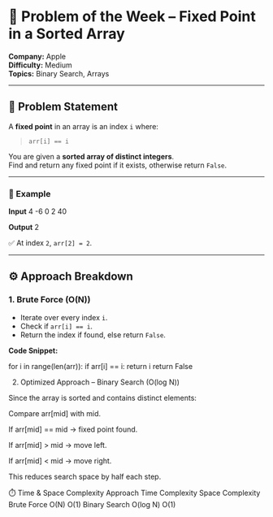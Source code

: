 # 🍏 Problem of the Week – Fixed Point in a Sorted Array

**Company:** Apple  
**Difficulty:** Medium  
**Topics:** Binary Search, Arrays  

---

## 🧩 Problem Statement
A **fixed point** in an array is an index `i` where:
> `arr[i] == i`

You are given a **sorted array of distinct integers**.  
Find and return any fixed point if it exists, otherwise return `False`.

---

### 🧠 Example

**Input**
4
-6 0 2 40


**Output**
2

✅ At index `2`, `arr[2] = 2`.

---

## ⚙️ Approach Breakdown

### 1. **Brute Force (O(N))**
- Iterate over every index `i`.
- Check if `arr[i] == i`.
- Return the index if found, else return `False`.

**Code Snippet:**

for i in range(len(arr)):
    if arr[i] == i:
        return i
return False 


2. Optimized Approach – Binary Search (O(log N))

Since the array is sorted and contains distinct elements:

Compare arr[mid] with mid.

If arr[mid] == mid → fixed point found.

If arr[mid] > mid → move left.

If arr[mid] < mid → move right.

This reduces search space by half each step.


⏱️ Time & Space Complexity
Approach	  Time Complexity	Space Complexity
Brute Force	    O(N)	           O(1)
Binary Search	O(log N)	       O(1)